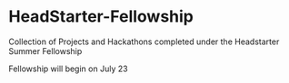 # HeadStarter-Fellowship
Collection of Projects and Hackathons completed under the Headstarter Summer Fellowship

Fellowship will begin on July 23
